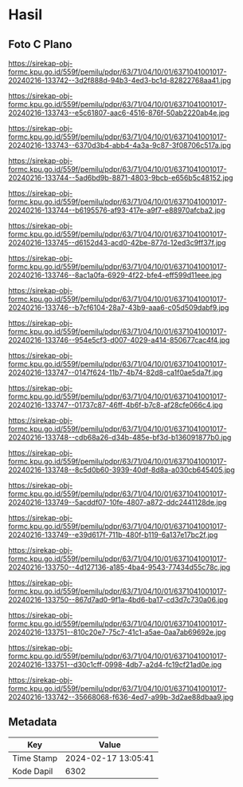 # Hasil

## Foto C Plano

https://sirekap-obj-formc.kpu.go.id/559f/pemilu/pdpr/63/71/04/10/01/6371041001017-20240216-133742--3d2f888d-94b3-4ed3-bc1d-82822768aa41.jpg

https://sirekap-obj-formc.kpu.go.id/559f/pemilu/pdpr/63/71/04/10/01/6371041001017-20240216-133743--e5c61807-aac6-4516-876f-50ab2220ab4e.jpg

https://sirekap-obj-formc.kpu.go.id/559f/pemilu/pdpr/63/71/04/10/01/6371041001017-20240216-133743--6370d3b4-abb4-4a3a-9c87-3f08706c517a.jpg

https://sirekap-obj-formc.kpu.go.id/559f/pemilu/pdpr/63/71/04/10/01/6371041001017-20240216-133744--5ad6bd9b-8871-4803-9bcb-e656b5c48152.jpg

https://sirekap-obj-formc.kpu.go.id/559f/pemilu/pdpr/63/71/04/10/01/6371041001017-20240216-133744--b6195576-af93-417e-a9f7-e88970afcba2.jpg

https://sirekap-obj-formc.kpu.go.id/559f/pemilu/pdpr/63/71/04/10/01/6371041001017-20240216-133745--d6152d43-acd0-42be-877d-12ed3c9ff37f.jpg

https://sirekap-obj-formc.kpu.go.id/559f/pemilu/pdpr/63/71/04/10/01/6371041001017-20240216-133746--8ac1a0fa-6929-4f22-bfe4-eff599d11eee.jpg

https://sirekap-obj-formc.kpu.go.id/559f/pemilu/pdpr/63/71/04/10/01/6371041001017-20240216-133746--b7cf6104-28a7-43b9-aaa6-c05d509dabf9.jpg

https://sirekap-obj-formc.kpu.go.id/559f/pemilu/pdpr/63/71/04/10/01/6371041001017-20240216-133746--954e5cf3-d007-4029-a414-850677cac4f4.jpg

https://sirekap-obj-formc.kpu.go.id/559f/pemilu/pdpr/63/71/04/10/01/6371041001017-20240216-133747--0147f624-11b7-4b74-82d8-ca1f0ae5da7f.jpg

https://sirekap-obj-formc.kpu.go.id/559f/pemilu/pdpr/63/71/04/10/01/6371041001017-20240216-133747--01737c87-46ff-4b6f-b7c8-af28cfe066c4.jpg

https://sirekap-obj-formc.kpu.go.id/559f/pemilu/pdpr/63/71/04/10/01/6371041001017-20240216-133748--cdb68a26-d34b-485e-bf3d-b136091877b0.jpg

https://sirekap-obj-formc.kpu.go.id/559f/pemilu/pdpr/63/71/04/10/01/6371041001017-20240216-133748--8c5d0b60-3939-40df-8d8a-a030cb645405.jpg

https://sirekap-obj-formc.kpu.go.id/559f/pemilu/pdpr/63/71/04/10/01/6371041001017-20240216-133749--5acddf07-10fe-4807-a872-ddc2441128de.jpg

https://sirekap-obj-formc.kpu.go.id/559f/pemilu/pdpr/63/71/04/10/01/6371041001017-20240216-133749--e39d617f-711b-480f-b119-6a137e17bc2f.jpg

https://sirekap-obj-formc.kpu.go.id/559f/pemilu/pdpr/63/71/04/10/01/6371041001017-20240216-133750--4d127136-a185-4ba4-9543-77434d55c78c.jpg

https://sirekap-obj-formc.kpu.go.id/559f/pemilu/pdpr/63/71/04/10/01/6371041001017-20240216-133750--867d7ad0-9f1a-4bd6-ba17-cd3d7c730a06.jpg

https://sirekap-obj-formc.kpu.go.id/559f/pemilu/pdpr/63/71/04/10/01/6371041001017-20240216-133751--810c20e7-75c7-41c1-a5ae-0aa7ab69692e.jpg

https://sirekap-obj-formc.kpu.go.id/559f/pemilu/pdpr/63/71/04/10/01/6371041001017-20240216-133751--d30c1cff-0998-4db7-a2d4-fc19cf21ad0e.jpg

https://sirekap-obj-formc.kpu.go.id/559f/pemilu/pdpr/63/71/04/10/01/6371041001017-20240216-133742--35668068-f636-4ed7-a99b-3d2ae88dbaa9.jpg


## Metadata

| Key        | Value               |
| ---------- | ------------------- |
| Time Stamp | 2024-02-17 13:05:41 |
| Kode Dapil | 6302                |



